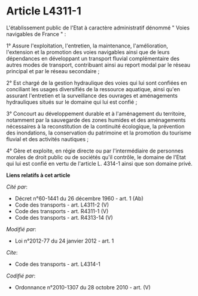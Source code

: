 # Article L4311-1

L'établissement public de l'Etat à caractère administratif dénommé " Voies navigables de France " : 

1° Assure l'exploitation, l'entretien, la maintenance, l'amélioration, l'extension et la promotion des voies navigables ainsi
que de leurs dépendances en développant un transport fluvial complémentaire des autres modes de transport, contribuant ainsi
au report modal par le réseau principal et par le réseau secondaire ; 

2° Est chargé de la gestion hydraulique des voies qui lui sont confiées en conciliant les usages diversifiés de la ressource
aquatique, ainsi qu'en assurant l'entretien et la surveillance des ouvrages et aménagements hydrauliques situés sur le
domaine qui lui est confié ; 

3° Concourt au développement durable et à l'aménagement du territoire, notamment par la sauvegarde des zones humides et des
aménagements nécessaires à la reconstitution de la continuité écologique, la prévention des inondations, la conservation du
patrimoine et la promotion du tourisme fluvial et des activités nautiques ; 

4° Gère et exploite, en régie directe ou par l'intermédiaire de personnes morales de droit public ou de sociétés qu'il
contrôle, le domaine de l'Etat qui lui est confié en vertu de l'article L. 4314-1 ainsi que son domaine privé.

**Liens relatifs à cet article**

_Cité par_:

  - Décret n°60-1441 du 26 décembre 1960 - art. 1 (Ab)
  - Code des transports - art. L4311-2 (V)
  - Code des transports - art. R4311-1 (V)
  - Code des transports - art. R4313-14 (V)

_Modifié par_:

  - Loi n°2012-77 du 24 janvier 2012 - art. 1

_Cite_:

  - Code des transports - art. L4314-1

_Codifié par_:

  - Ordonnance n°2010-1307 du 28 octobre 2010 - art. (V)
